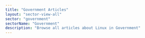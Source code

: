 ```yaml
---
title: "Government Articles"
layout: "sector-view-all"
sector: "government"
sectorName: "Government"
description: "Browse all articles about Linux in Government"
---
```

